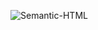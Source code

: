 ![Semantic-HTML](https://github.com/Purvesh0810/semantic.github.io/assets/144791443/60db0b6f-93b0-49fe-8abf-dcd655b2f222)
